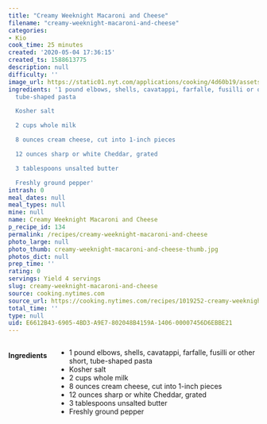 ```yaml
---
title: "Creamy Weeknight Macaroni and Cheese"
filename: "creamy-weeknight-macaroni-and-cheese"
categories:
- Kio
cook_time: 25 minutes
created: '2020-05-04 17:36:15'
created_ts: 1588613775
description: null
difficulty: ''
image_url: https://static01.nyt.com/applications/cooking/4d60b19/assets/card-placeholder-image.png
ingredients: '1 pound elbows, shells, cavatappi, farfalle, fusilli or other short,
  tube-shaped pasta

  Kosher salt

  2 cups whole milk

  8 ounces cream cheese, cut into 1-inch pieces

  12 ounces sharp or white Cheddar, grated

  3 tablespoons unsalted butter

  Freshly ground pepper'
intrash: 0
meal_dates: null
meal_types: null
mine: null
name: Creamy Weeknight Macaroni and Cheese
p_recipe_id: 134
permalink: /recipes/creamy-weeknight-macaroni-and-cheese
photo_large: null
photo_thumb: creamy-weeknight-macaroni-and-cheese-thumb.jpg
photos_dict: null
prep_time: ''
rating: 0
servings: Yield 4 servings
slug: creamy-weeknight-macaroni-and-cheese
source: cooking.nytimes.com
source_url: https://cooking.nytimes.com/recipes/1019252-creamy-weeknight-macaroni-and-cheese?algo=cooking_doc2vec_weight_1&fellback=false&imp_id=929154508&action=click&module=RecirculationRibbon&pgType=recipedetails&rank=3
total_time: ''
type: null
uid: E6612B43-6905-4BD3-A9E7-802048B4159A-1406-00007456D6EBBE21
---
```

<div class="large-8 medium-7 columns" id="writeup">	</div><!-- #writeup -->
</div><!-- #row-one -->
<div class="row" id="row-two">	<div class="medium-4 small-5 columns" id="ingredients"><h4>Ingredients</h4><div class="box box-ingredients content"><ul>
<li>1 pound elbows, shells, cavatappi, farfalle, fusilli or other short, tube-shaped pasta</li>
<li>Kosher salt</li>
<li>2 cups whole milk</li>
<li>8 ounces cream cheese, cut into 1-inch pieces</li>
<li>12 ounces sharp or white Cheddar, grated</li>
<li>3 tablespoons unsalted butter</li>
<li>Freshly ground pepper</li>
</ul>
</div>	</div>	<div class="medium-6 small-7 columns" id="directions">	</div>